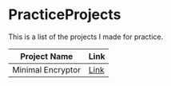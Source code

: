# PracticeProjects
This is a list of the projects I made for practice.

| Project Name  | Link  |
| --- | --- |
| Minimal Encryptor | [Link](MinimalEncryptor)  |

